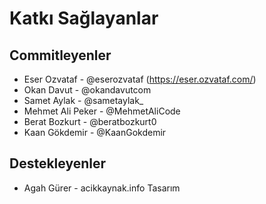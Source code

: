 # Katkı Sağlayanlar

## Commitleyenler

* Eser Ozvataf - @eserozvataf (https://eser.ozvataf.com/)
* Okan Davut - @okandavutcom
* Samet Aylak - @sametaylak_
* Mehmet Ali Peker - @MehmetAliCode
* Berat Bozkurt - @beratbozkurt0
* Kaan Gökdemir - @KaanGokdemir

## Destekleyenler

* Agah Gürer - acikkaynak.info Tasarım

